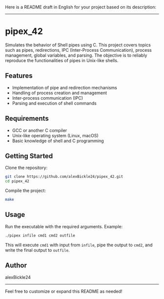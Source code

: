 Here is a README draft in English for your project based on its description:

---

# pipex_42

Simulates the behavior of Shell pipes using C. This project covers topics such as pipes, redirections, IPC (Inter-Process Communication), process management, global variables, and parsing. The objective is to reliably reproduce the functionalities of pipes in Unix-like shells.

## Features

- Implementation of pipe and redirection mechanisms
- Handling of process creation and management
- Inter-process communication (IPC)
- Parsing and execution of shell commands

## Requirements

- GCC or another C compiler
- Unix-like operating system (Linux, macOS)
- Basic knowledge of shell and C programming

## Getting Started

Clone the repository:

```bash
git clone https://github.com/alexBickle24/pipex_42.git
cd pipex_42
```

Compile the project:

```bash
make
```

## Usage

Run the executable with the required arguments. Example:

```bash
./pipex infile cmd1 cmd2 outfile
```

This will execute `cmd1` with input from `infile`, pipe the output to `cmd2`, and write the final output to `outfile`.

## Author

alexBickle24

---

Feel free to customize or expand this README as needed!